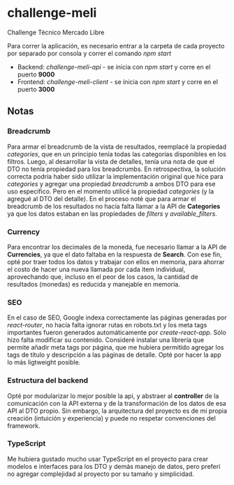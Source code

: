 # challenge-meli
Challenge Técnico Mercado Libre

Para correr la aplicación, es necesario entrar a la carpeta de cada proyecto por separado por consola y correr el comando *npm start*
  - Backend: *challenge-meli-api* - se inicia con *npm start* y corre en el puerto **9000**
  - Frontend: *challenge-meli-client* - se inicia con *npm start* y corre en el puerto **3000**

## Notas

### Breadcrumb
Para armar el breadcrumb de la vista de resultados, reemplacé la propiedad *categories*, que en un principio tenía todas las categorías disponibles en los filtros. Luego, al desarrollar la vista de detalles, tenía una nota de que el DTO no tenía propiedad para los breadcrumbs.
En retrospectiva, la solución correcta podría haber sido utilizar la implementación original que hice para *categories* y agregar una propiedad *breadcrumb* a ambos DTO para ese uso específico. Pero en el momento utilicé la propiedad *categories* (y la agregué al DTO del detalle).
En el proceso noté que para armar el breadcrumb de los resultados no hacía falta llamar a la API de **Categories** ya que los datos estaban en las propiedades de *filters* y *available_filters*.

### Currency
Para encontrar los decimales de la moneda, fue necesario llamar a la API de **Currencies**, ya que el dato faltaba en la respuesta de **Search**. Con ese fin, opté por traer todos los datos y trabajar con ellos en memoria, para ahorrar el costo de hacer una nueva llamada por cada item individual, aprovechando que, incluso en el peor de los casos, la cantidad de resultados (monedas) es reducida y manejable en memoria.

### SEO
En el caso de SEO, Google indexa correctamente las páginas generadas por *react-router*, no hacía falta ignorar rutas en robots.txt y los meta tags importantes fueron generados automáticamente por *create-react-app*. Sólo hizo falta modificar su contenido. Consideré instalar una librería que permite añadir meta tags por página, que me hubiera permitido agregar los tags de título y descripción a las páginas de detalle. Opté por hacer la app lo más ligtweight posible.

### Estructura del backend
Opté por modularizar lo mejor posible la api, y abstraer al **controller** de la comunicación con la API externa y de la transformación de los datos de esa API al DTO propio. Sin embargo, la arquitectura del proyecto es de mi propia creación (intuición y experiencia) y puede no respetar convenciones del framework.

### TypeScript
Me hubiera gustado mucho usar TypeScript en el proyecto para crear modelos e interfaces para los DTO y demás manejo de datos, pero preferí no agregar complejidad al proyecto por su tamaño y simplicidad.
